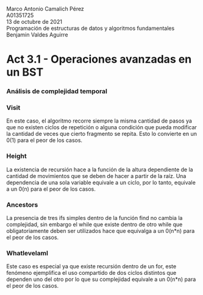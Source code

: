   Marco Antonio Camalich Pérez<br />
  A01351725<br />
  13 de octubre de 2021<br />
  Programación de estructuras de datos y algoritmos fundamentales<br />
  Benjamin Valdes Aguirre<br />
 # Act 3.1 - Operaciones avanzadas en un BST<br />
   
### Análisis de complejidad temporal
### Visit
En este caso, el algoritmo recorre siempre la misma cantidad de pasos ya que no existen ciclos de repetición o alguna condición que pueda modificar la cantidad de veces que cierto fragmento se repita. Esto lo convierte en un 0(1) para el peor de los casos.

### Height
La existencia de recursión hace a la función de la altura dependiente de la cantidad de movimientos que se deben de hacer a partir de la raíz. Una dependencia de una sola variable equivale a un ciclo, por lo tanto, equivale a un 0(n) para el peor de los casos.

### Ancestors
La presencia de tres ifs simples dentro de la función find no cambia la complejidad, sin embargo el while que existe dentro de otro while que obligatoriamente deben ser utilizados hace que equivalga a un 0(n*n) para el peor de los casos.

### WhatlevelamI
Este caso es especial ya que existe recursión dentro de un for, este fenómeno ejemplifica el uso compartido de dos ciclos distintos que dependen uno del otro por lo que su complejidad equivale a un 0(n*n) para el peor de los casos.
